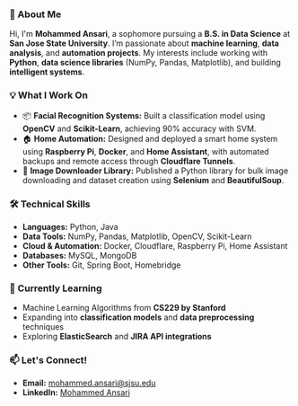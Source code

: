

### 👋 About Me

Hi, I'm **Mohammed Ansari**, a sophomore pursuing a **B.S. in Data Science** at **San Jose State University**. I’m passionate about **machine learning**, **data analysis**, and **automation projects**. My interests include working with **Python**, **data science libraries** (NumPy, Pandas, Matplotlib), and building **intelligent systems**.

### 💡 What I Work On
- 📦 **Facial Recognition Systems:** Built a classification model using **OpenCV** and **Scikit-Learn**, achieving 90% accuracy with SVM.  
- 🏠 **Home Automation:** Designed and deployed a smart home system using **Raspberry Pi**, **Docker**, and **Home Assistant**, with automated backups and remote access through **Cloudflare Tunnels**.  
- 📸 **Image Downloader Library:** Published a Python library for bulk image downloading and dataset creation using **Selenium** and **BeautifulSoup**.

### 🛠️ Technical Skills
- **Languages:** Python, Java  
- **Data Tools:** NumPy, Pandas, Matplotlib, OpenCV, Scikit-Learn  
- **Cloud & Automation:** Docker, Cloudflare, Raspberry Pi, Home Assistant  
- **Databases:** MySQL, MongoDB  
- **Other Tools:** Git, Spring Boot, Homebridge  

### 🚀 Currently Learning
- Machine Learning Algorithms from **CS229 by Stanford**  
- Expanding into **classification models** and **data preprocessing** techniques  
- Exploring **ElasticSearch** and **JIRA API integrations**  

### 📫 Let's Connect!
- **Email:** mohammed.ansari@sjsu.edu  
- **LinkedIn:** [Mohammed Ansari](https://www.linkedin.com/in/mohammed-ansari/)  


